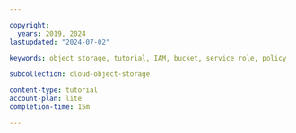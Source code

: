 ```yaml
---

copyright:
  years: 2019, 2024
lastupdated: "2024-07-02"

keywords: object storage, tutorial, IAM, bucket, service role, policy

subcollection: cloud-object-storage

content-type: tutorial
account-plan: lite
completion-time: 15m

---
```


